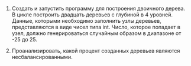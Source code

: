 1. Создать и запустить программу для построения двоичного дерева. 
В цикле построить двадцать деревьев с глубиной в 4 уровней. 
Данные, которыми необходимо заполнить узлы деревьев, представляются в виде чисел типа int. 
Число, которое попадает в узел, должно генерироваться случайным образом в диапазоне от -25 до 25.

2. Проанализировать, какой процент созданных деревьев являются несбалансированными.